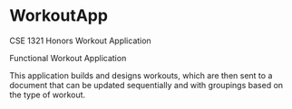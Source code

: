 # WorkoutApp
CSE 1321 Honors Workout Application

Functional Workout Application 

This application builds and designs workouts, which are then sent to a document that can be updated sequentially and with groupings based on the type of workout.
